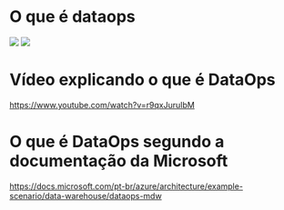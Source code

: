 # O que é dataops 
<img src="https://miro.medium.com/max/1400/1*mwLe-M7Ewa0EN7LdYtQi5A.png">
<img src="https://upload.wikimedia.org/wikipedia/commons/thumb/a/a2/Dataops.gif/220px-Dataops.gif">

# Vídeo explicando o que é DataOps
https://www.youtube.com/watch?v=r9qxJuruIbM

# O que é DataOps segundo a documentação da Microsoft
https://docs.microsoft.com/pt-br/azure/architecture/example-scenario/data-warehouse/dataops-mdw


